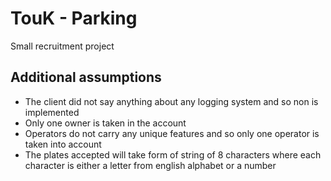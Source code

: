 # TouK - Parking

Small recruitment project


## Additional assumptions

 - The client did not say anything about any logging system and so non is implemented
 - Only one owner is taken in the account
 - Operators do not carry any unique features and so only one operator is taken into account
 - The plates accepted will take form of string of 8 characters where each character is either a letter from 
 english alphabet or  a number